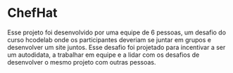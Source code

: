 # ChefHat
Esse projeto foi desenvolvido por uma equipe de 6 pessoas, um desafio do curso hcodelab onde os participantes deveriam se juntar em grupos e desenvolver um site juntos.
Esse desafio foi projetado para incentivar a ser um autodidata, a trabalhar em equipe e a lidar com os desafios de desenvolver o mesmo projeto com outras pessoas.
